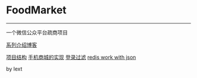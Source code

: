 # FoodMarket
------
一个微信公众平台疏商项目

[系列介绍博客](http://lext-7.github.io/categories/webshop-dev/)

[项目结构](http://lext-7.github.io/2016/03/03/项目结构/)
[手机商城的实现](http://lext-7.github.io/2016/03/03/手机商城的实现/)
[登录过滤](http://lext-7.github.io/2016/03/03/登录过滤/)
[redis work with json](http://lext-7.github.io/2016/03/03/redis-work-with-json/)


by lext